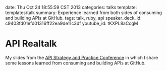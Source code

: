 date:  Thu Oct 24 18:55:59 CST 2013
categories: talks
template: templates/talk
summary: Experience learned from both sides of consuming and building APIs at GitHub.
tags: talk, ruby, api
speaker_deck_id: c9403fd01efd01316ff22ea9de11c3df
youtube_id: tKXPL8aCcgM

# API Realtalk

My slides from the [API Strategy and Practice Conference][conf] in which I
share some lessons learned from consuming and building APIs at GitHub.

[conf]: http://www.apistrategyconference.com/2013SF/index.php

